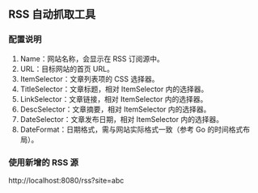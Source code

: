 ## RSS 自动抓取工具

### 配置说明

1. Name：网站名称，会显示在 RSS 订阅源中。
1. URL：目标网站的首页 URL。
2. ItemSelector：文章列表项的 CSS 选择器。
1. TitleSelector：文章标题，相对 ItemSelector 内的选择器。
1. LinkSelector：文章链接，相对 ItemSelector 内的选择器。
1. DescSelector：文章摘要，相对 ItemSelector 内的选择器。
1. DateSelector：文章发布日期，相对 ItemSelector 内的选择器。
1. DateFormat：日期格式，需与网站实际格式一致（参考 Go 的时间格式布局）。

### 使用新增的 RSS 源

http://localhost:8080/rss?site=abc